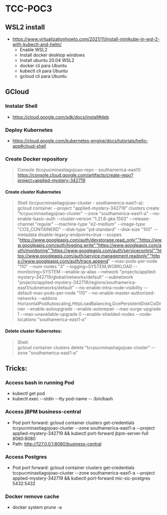 # TCC-POC3

## WSL2 install

* https://www.virtualizationhowto.com/2021/11/install-minikube-in-wsl-2-with-kubectl-and-helm/
  - Enable WSL2
  - Install docker desktop windows
  - Install ubuntu 20.04 WSL2
  - docker cli para Ubuntu
  - kubectl cli para Ubuntu
  - gcloud cli para Ubuntu

## GCloud

### Instalar Shell
* https://cloud.google.com/sdk/docs/install#deb

### Deploy Kubernetes

* https://cloud.google.com/kubernetes-engine/docs/tutorials/hello-app#cloud-shell

### Create Docker repository

> Console (tccpucminastiagojoao-repo - southamerica-east1):  
> https://console.cloud.google.com/artifacts/create-repo?project=applied-mystery-342719

#### Create cluster Kubernetes

> Shell (tccpucminastiagojoao-cluster - southamerica-east1-a):  
> gcloud container --project "applied-mystery-342719" clusters create "tccpucminastiagojoao-cluster" --zone "southamerica-east1-a" --no-enable-basic-auth --cluster-version "1.21.6-gke.1503" --release-channel "regular" --machine-type "e2-medium" --image-type "COS_CONTAINERD" --disk-type "pd-standard" --disk-size "100" --metadata disable-legacy-endpoints=true --scopes "https://www.googleapis.com/auth/devstorage.read_only","https://www.googleapis.com/auth/logging.write","https://www.googleapis.com/auth/monitoring","https://www.googleapis.com/auth/servicecontrol","https://www.googleapis.com/auth/service.management.readonly","https://www.googleapis.com/auth/trace.append" --max-pods-per-node "110" --num-nodes "3" --logging=SYSTEM,WORKLOAD --monitoring=SYSTEM --enable-ip-alias --network "projects/applied-mystery-342719/global/networks/default" --subnetwork "projects/applied-mystery-342719/regions/southamerica-east1/subnetworks/default" --no-enable-intra-node-visibility --default-max-pods-per-node "110" --no-enable-master-authorized-networks --addons HorizontalPodAutoscaling,HttpLoadBalancing,GcePersistentDiskCsiDriver --enable-autoupgrade --enable-autorepair --max-surge-upgrade 1 --max-unavailable-upgrade 0 --enable-shielded-nodes --node-locations "southamerica-east1-a"

#### Delete cluster Kubernetes:

> Shell:  
> gcloud container clusters delete "tccpucminastiagojoao-cluster" --zone "southamerica-east1-a"

## Tricks:

### Access bash in running Pod

* kubectl get pod
* kubectl exec --stdin --tty pod-name -- /bin/bash

### Access jBPM business-central
* Pod port forward: gcloud container clusters get-credentials tccpucminastiagojoao-cluster --zone southamerica-east1-a --project applied-mystery-342719 && kubectl port-forward jbpm-server-full 8080:8080
* Path: http://127.0.0.1:8080/business-central

### Access Postgres
* Pod port forward: gcloud container clusters get-credentials tccpucminastiagojoao-cluster --zone southamerica-east1-a --project applied-mystery-342719 && kubectl port-forward mic-sic-postgres 5432:5432

### Docker remove cache
* docker system prune -a


